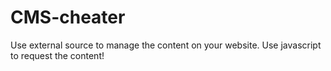 # CMS-cheater
Use external source to manage the content on your website. Use javascript to request the content!
